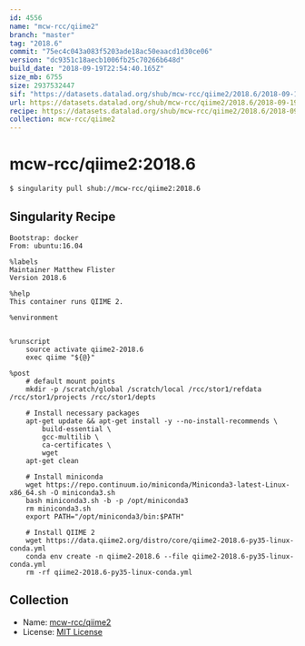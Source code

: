 ```yaml
---
id: 4556
name: "mcw-rcc/qiime2"
branch: "master"
tag: "2018.6"
commit: "75ec4c043a083f5203ade18ac50eaacd1d30ce06"
version: "dc9351c18aecb1006fb25c70266b648d"
build_date: "2018-09-19T22:54:40.165Z"
size_mb: 6755
size: 2937532447
sif: "https://datasets.datalad.org/shub/mcw-rcc/qiime2/2018.6/2018-09-19-75ec4c04-dc9351c1/dc9351c18aecb1006fb25c70266b648d.simg"
url: https://datasets.datalad.org/shub/mcw-rcc/qiime2/2018.6/2018-09-19-75ec4c04-dc9351c1/
recipe: https://datasets.datalad.org/shub/mcw-rcc/qiime2/2018.6/2018-09-19-75ec4c04-dc9351c1/Singularity
collection: mcw-rcc/qiime2
---
```


# mcw-rcc/qiime2:2018.6

```bash
$ singularity pull shub://mcw-rcc/qiime2:2018.6
```

## Singularity Recipe

```singularity
Bootstrap: docker
From: ubuntu:16.04

%labels
Maintainer Matthew Flister
Version 2018.6

%help
This container runs QIIME 2.

%environment
    

%runscript
    source activate qiime2-2018.6
    exec qiime "${@}"

%post
    # default mount points
    mkdir -p /scratch/global /scratch/local /rcc/stor1/refdata /rcc/stor1/projects /rcc/stor1/depts
    
    # Install necessary packages
    apt-get update && apt-get install -y --no-install-recommends \
        build-essential \
        gcc-multilib \
        ca-certificates \
        wget
    apt-get clean

    # Install miniconda
    wget https://repo.continuum.io/miniconda/Miniconda3-latest-Linux-x86_64.sh -O miniconda3.sh
    bash miniconda3.sh -b -p /opt/miniconda3
    rm miniconda3.sh
    export PATH="/opt/miniconda3/bin:$PATH"
    
    # Install QIIME 2
    wget https://data.qiime2.org/distro/core/qiime2-2018.6-py35-linux-conda.yml
    conda env create -n qiime2-2018.6 --file qiime2-2018.6-py35-linux-conda.yml
    rm -rf qiime2-2018.6-py35-linux-conda.yml
```

## Collection

 - Name: [mcw-rcc/qiime2](https://github.com/mcw-rcc/qiime2)
 - License: [MIT License](https://api.github.com/licenses/mit)

